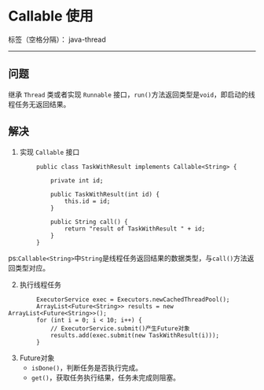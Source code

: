 ﻿# Callable 使用

标签（空格分隔）： java-thread

---

## 问题

继承 `Thread` 类或者实现 `Runnable` 接口，`run()`方法返回类型是`void`，即启动的线程任务无返回结果。

## 解决

1. 实现 `Callable` 接口

```
		public class TaskWithResult implements Callable<String> {

			private int id;

			public TaskWithResult(int id) {
				this.id = id;
			}

			public String call() {
				return "result of TaskWithResult " + id;
			}
		}
```
ps:`Callable<String>`中`String`是线程任务返回结果的数据类型，与`call()`方法返回类型对应。

2. 执行线程任务
```
		ExecutorService exec = Executors.newCachedThreadPool();
		ArrayList<Future<String>> results = new ArrayList<Future<String>>();
		for (int i = 0; i < 10; i++) {
			// ExecutorService.submit()产生Future对象
			results.add(exec.submit(new TaskWithResult(i)));
		}
```
3. Future对象
	- `isDone()`，判断任务是否执行完成。
	- `get()`，获取任务执行结果，任务未完成则阻塞。




